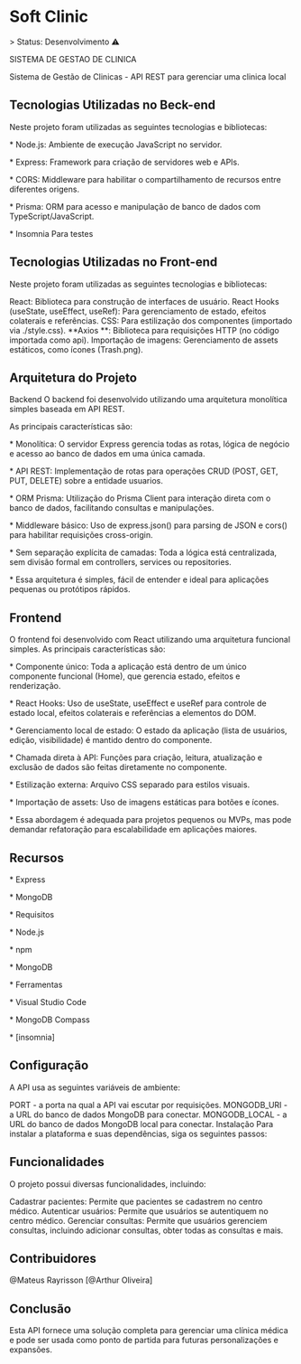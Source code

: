 <h1>Soft Clinic</h1>
> Status: Desenvolvimento ⚠️
<p>SISTEMA DE GESTAO DE CLINICA</p>
Sistema de Gestão de Clinicas - API REST 
para gerenciar uma clinica local

<h2>Tecnologias Utilizadas no Beck-end</h2>
<p>Neste projeto foram utilizadas as seguintes tecnologias e bibliotecas:</p>

<p>* Node.js: Ambiente de execução JavaScript no servidor.</p>
 
<p>* Express: Framework para criação de servidores web e APIs.</p>
   
<p>* CORS: Middleware para habilitar o compartilhamento de recursos entre diferentes origens.</p>
 
<p>* Prisma: ORM para acesso e manipulação de banco de dados com TypeScript/JavaScript.</p>
   
<p>* Insomnia Para testes</p>
    
<h2>Tecnologias Utilizadas no Front-end</h2>

Neste projeto foram utilizadas as seguintes tecnologias e bibliotecas:

React: Biblioteca para construção de interfaces de usuário.
React Hooks (useState, useEffect, useRef): Para gerenciamento de estado, efeitos colaterais e referências.
CSS: Para estilização dos componentes (importado via ./style.css).
**Axios **: Biblioteca para requisições HTTP (no código importada como api).
Importação de imagens: Gerenciamento de assets estáticos, como ícones (Trash.png).

<h2>Arquitetura do Projeto</h2>

Backend
O backend foi desenvolvido utilizando uma arquitetura monolítica simples baseada em API REST. 

As principais características são:

<p>* Monolítica: O servidor Express gerencia todas as rotas, lógica de negócio e acesso ao banco de dados em uma única camada.</p>
  
<p>* API REST: Implementação de rotas para operações CRUD (POST, GET, PUT, DELETE) sobre a entidade usuarios.</p>
  
<p>* ORM Prisma: Utilização do Prisma Client para interação direta com o banco de dados, facilitando consultas e manipulações.</p>
  
<p>* Middleware básico: Uso de express.json() para parsing de JSON e cors() para habilitar requisições cross-origin.</p>
  
<p>* Sem separação explícita de camadas: Toda a lógica está centralizada, sem divisão formal em controllers, services ou repositories.</p>
  
<p>* Essa arquitetura é simples, fácil de entender e ideal para aplicações pequenas ou protótipos rápidos.</p>

<h2>Frontend</h2>
O frontend foi desenvolvido com React utilizando uma arquitetura funcional simples. As principais características são:

<p>* Componente único: Toda a aplicação está dentro de um único componente funcional (Home), que gerencia estado, efeitos e renderização.</p>
  
<p>* React Hooks: Uso de useState, useEffect e useRef para controle de estado local, efeitos colaterais e referências a elementos do DOM.</p>
  
<p>* Gerenciamento local de estado: O estado da aplicação (lista de usuários, edição, visibilidade) é mantido dentro do componente.</p>
  
<p>* Chamada direta à API: Funções para criação, leitura, atualização e exclusão de dados são feitas diretamente no componente.</p>
  
<p>* Estilização externa: Arquivo CSS separado para estilos visuais.</p>
  
<p>* Importação de assets: Uso de imagens estáticas para botões e ícones.</p>
  
<p>* Essa abordagem é adequada para projetos pequenos ou MVPs, mas pode demandar refatoração para escalabilidade em aplicações maiores.</p>

<h2>Recursos</h2>

<p>* Express</p>
  
<p>* MongoDB</p>
  
<p>* Requisitos</p>
  
<p>* Node.js</p>
  
<p>* npm</p>
  
<p>* MongoDB</p>
  
<p>* Ferramentas</p>
  
<p>* Visual Studio Code</p>

<p>* MongoDB Compass</p>
  
<p>* [insomnia]</p>
  
<h2>Configuração</h2>

A API usa as seguintes variáveis de ambiente:

PORT - a porta na qual a API vai escutar por requisições.
MONGODB_URI - a URL do banco de dados MongoDB para conectar.
MONGODB_LOCAL - a URL do banco de dados MongoDB local para conectar.
Instalação
Para instalar a plataforma e suas dependências, siga os seguintes passos:

<h2>Funcionalidades</h2>
O projeto possui diversas funcionalidades, incluindo:

Cadastrar pacientes: Permite que pacientes se cadastrem no centro médico.
Autenticar usuários: Permite que usuários se autentiquem no centro médico.
Gerenciar consultas: Permite que usuários gerenciem consultas, incluindo adicionar consultas, obter todas as consultas e mais.

<h2>Contribuidores</h2>
@Mateus Rayrisson
[@Arthur Oliveira]

<h2>Conclusão</h2>
Esta API fornece uma solução completa para gerenciar uma clínica médica e pode ser usada como ponto de partida para futuras personalizações e expansões.
 
